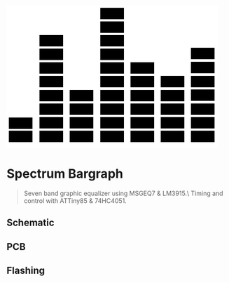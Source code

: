 ![equalizer](https://raw.githubusercontent.com/Muoshy/Spectrum-Bargraph/master/img/equalizer.png)
# Spectrum Bargraph
 > Seven band graphic equalizer using MSGEQ7 & LM3915.\ 
 > Timing and control with ATTiny85 & 74HC4051.
 
## Schematic

## PCB

## Flashing

